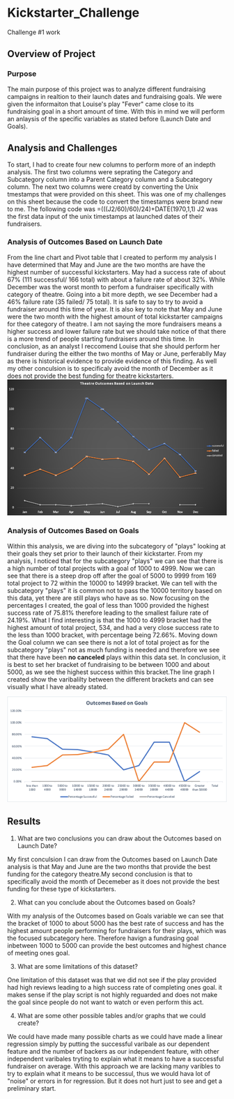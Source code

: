 # Kickstarter_Challenge
Challenge #1 work 
## Overview of Project

### Purpose
The main purpose of this project was to analyze different fundraising campaigns in realtion to their launch dates and fundraising goals. We were given the informaiton that Louise's play "Fever" came close to its fundraising goal in a short amount of time. With this in mind we will perform an anlaysis of the specific variables as stated before (Launch Date and Goals). 
## Analysis and Challenges
To start, I had to create four new columns to perform more of an indepth analysis. The first two columns were seprating the Category and Subcategory column into a Parent Category column and a Subcategory column. The next two columns were creatd by converting the Unix tmestamps that were provided on this sheet. This was one of my challenges on this sheet because the code to convert the timestamps were brand new to me. The following code was =(((J2/60)/60)/24)+DATE(1970,1,1) J2 was the first data input of the unix timestamps at launched dates of their fundraisers. 

### Analysis of Outcomes Based on Launch Date
  From the line chart and Pivot table that I created to perform my analysis I have determined that May and June are the two months are have the highest number of successful kickstarters. May had a success rate of about 67% (111 successful/ 166 total) with about a failure rate of about 32%.  While December was the worst month to perfom a fundraiser specifically with category of theatre. Going into a bit more depth, we see December had a 46% failure rate (35 failed/ 75 total). It is safe to say to try to avoid a fundraiser around this time of year. It is also key to note that May and June were the two month with the highest amount of total kickstarter campaigns for thee category of theatre. I am not saying the more fundraisers means a higher success and lower failure rate but we should take notice of that there is a more trend of people starting fundraisers around this time. In conclusion, as an analyst I reccomend Louise that she should perform her fundraiser during the either the two months of May or June, perferablly May as there is historical evidence to provide evidence of this finding. As well my other conculsion is to specificaly avoid the month of December as it does not provide the best funding for theatre kickstarters. 
![](https://github.com/bsamimi25/Kickstarter_Challenge/blob/master/Theatre_Outcomes_vs_Launch.png)
### Analysis of Outcomes Based on Goals
  Within this analysis, we are diving into the subcategory of "plays" looking at their goals they set prior to their launch of their kickstarter. From my analysis, I noticed that for the subcategory "plays" we can see that there is a high number of total projects with a goal of 1000 to 4999. Now we can see that there is a steep drop off after the goal of 5000 to 9999 from 169 total project to 72 within the 10000 to 14999 bracket. We can tell with the subcategory "plays" it is common not to pass the 10000 territory based on this data, yet there are still plays who have as so. Now focusing on the percentages I created, the goal of less than 1000 provided the highest success rate of 75.81% therefore leading to the smallest failure rate of 24.19%. What I find interesting is that the 1000 to 4999 bracket had the highest amount of total project, 534, and had a very close success rate to the less than 1000 bracket, with percentage being 72.66%. Moving down the Goal column we can see there is not a lot of total project as for the subcategory "plays" not as much funding is needed and therefore we see that there have been **no canceled** plays within this data set. In conclusion, it is best to set her bracket of fundraising to be between 1000 and about 5000, as we see the highest success within this bracket.The line graph I created show the varibalilty between the different brackets and can see visually what I have already stated. 

![](https://github.com/bsamimi25/Kickstarter_Challenge/blob/master/Outcomes_vs_Goals.png)


## Results 

1. What are two conclusions you can draw about the Outcomes based on Launch Date?

My first conculsion I can draw from the Outcomes based on Launch Date analysis is that May and June are the two months that provide the best funding for the category theatre.My second conclusion is that to specifically avoid the month of Decemeber as it does not provide the best funding for these type of kickstarters. 

2. What can you conclude about the Outcomes based on Goals?

With my analysis of the Outcomes based on Goals variable we can see that the bracket of 1000 to about 5000 has the best rate of success and has the highest amount people performing for fundraisers for their plays, which was the focused subcategory here. Therefore havign a fundrasing goal inbetween 1000 to 5000 can provide the best outcomes and highest chance of meeting ones goal. 

3. What are some limitations of this dataset?

One limitation of this dataset was that we did not see if the play provided had high reviews leading to a high success rate of completing ones goal. it makes sense if the play script is not highly reguarded and does not make the goal since people do not want to watch or even perform this act. 

4. What are some other possible tables and/or graphs that we could create?

We could have made many possible charts as we could have made a linear regression simply by putting the successful varibale as our dependent feature and the number of backers as our independent feature, with other independent varibales tryting to explain what it means to have a successful fundraiser on average. With this approach we are lacking many varibles to try to explain what it means to be successul, thus we would hava lot of "noise" or errors in for regression. But it does not hurt just to see and get a preliminary start. 
